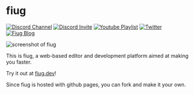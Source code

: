 # fiug

<!-- discord badge -->
[![Discord Channel](https://img.shields.io/discord/887775860881514557?color=%237289DA&logo=Discord&logoColor=white)](https://discord.com/channels/887775860881514557)
[![Discord Invite](https://img.shields.io/badge/discord-invite-yall?color=%237289DA&logo=Discord&logoColor=white)](https://discord.gg/pdYZvsUexX)
[![Youtube Playlist](https://img.shields.io/badge/youtube-watch-yall?color=%23F00&logo=Youtube&logoColor=white)](https://www.youtube.com/playlist?list=PLzxw4c2I_GGe6q7XHWH2lXsc9VBfzsNB_)
[![Twitter](https://img.shields.io/badge/twitter-follow-yall?color=%231DA1F2&logo=Twitter&logoColor=white)](https://twitter.com/fiugdev)
[![Fiug Blog](https://img.shields.io/badge/blog-read-yall?color=%23EE802F&logo=ReadTheDocs&logoColor=white)](https://blog.fiug.dev)

![screenshot of fiug](https://user-images.githubusercontent.com/1816471/141071418-07de4741-7b09-4042-97f3-da2c8c5446e4.png)

This is fiug, a web-based editor and development platform aimed at making you faster.   

Try it out at [fiug.dev](https://fiug.dev)!   

Since fiug is hosted with github pages, you can fork and make it your own.   
